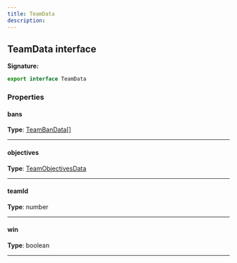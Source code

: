 ```yaml
---
title: TeamData
description: 
---
```


## TeamData interface



**Signature:**

```ts
export interface TeamData 
```

### Properties

#### bans



**Type**: [TeamBanData](/shieldbow/api/TeamBanData.html)[]

---

#### objectives



**Type**: [TeamObjectivesData](/shieldbow/api/TeamObjectivesData.html)

---

#### teamId



**Type**: number

---

#### win



**Type**: boolean

---

